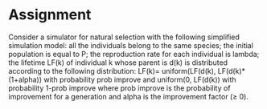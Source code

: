  # Assignment 
 Consider a simulator for natural selection with the following simplified simulation model: all
 the individuals belong to the same species; the initial population is equal to P; the reproduction rate for
 each individual is lambda; the lifetime LF(k) of individual k whose parent is d(k) is distributed according to
 the following distribution: LF(k)= uniform(LF(d(k), LF(d(k)*(1+alpha)) with probability prob improve and
 uniform(0, LF(d(k)) with probability 1-prob improve where prob improve is the probability of improvement for
 a generation and alpha is the improvement factor (≥ 0).
